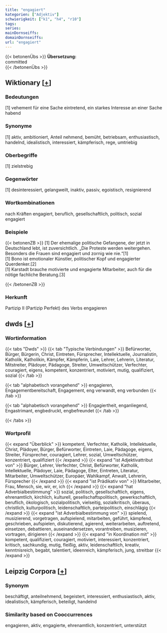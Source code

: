 ```yaml
---
title: "engagiert"
kategorien: ["Adjektiv"]
schwierigkeit: ["k1", "h4", "r10"]
tags:
series:
mainDornseiffs:
domainDornseiffs:
url: "engagiert"
---
```


{{< betonenÜbs >}}
**Übersetzung:**  
committed  
{{< /betonenÜbs >}}

## Wiktionary [[+](https://de.wiktionary.org/wiki/engagiert)]

### Bedeutungen
[1] vehement für eine Sache eintretend, ein starkes Interesse an einer Sache habend  

### Synonyme
[1] aktiv, ambitioniert, Anteil nehmend, bemüht, betriebsam, enthusiastisch, handelnd, idealistisch, interessiert, kämpferisch, rege, umtriebig  

### Oberbegriffe
[1] zielstrebig  

### Gegenwörter
[1] desinteressiert, gelangweilt, inaktiv, passiv, egoistisch, resignierend  

### Wortkombinationen
nach Kräften engagiert, beruflich, gesellschaftlich, politisch, sozial engagiert  

### Beispiele
{{< betonenZB >}}
[1] Der ehemalige politische Gefangene, der jetzt in Deutschland lebt, ist zuversichtlich. „Die Proteste werden weitergehen. Besonders die Frauen sind engagiert und zornig wie nie.“[1]  
[1] Bono ist emotionaler Künstler, politischer Kopf und engagierter Querdenker.[2]  
[1] Karstadt brauche motivierte und engagierte Mitarbeiter, auch für die nötige fachliche Beratung.[3]  

{{< /betonenZB >}}
### Herkunft
Partizip II (Partizip Perfekt) des Verbs engagieren  



## dwds [[+](https://www.dwds.de/wb/engagiert)]

### Wortinformation
{{< tabs "Dwds" >}}
{{< tab "Typische Verbindungen" >}}
Befürworter, Bürger, Bürgerin, Christ, Eintreten, Fürsprecher, Intellektuelle, Journalistin, Katholik, Katholikin, Kämpfer, Kämpferin, Laie, Lehrer, Lehrerin, Literatur, Mitstreiter, Plädoyer, Pädagoge, Streiter, Umweltschützer, Verfechter, couragiert, eigens, kompetent, konzentriert, motiviert, mutig, qualifiziert, sozial
{{< /tab >}}

{{< tab "alphabetisch vorangehend" >}}
engagieren, Engagementbereitschaft, Engagement, eng verwandt, eng verbunden
{{< /tab >}}

{{< tab "alphabetisch vorangehend" >}}
Engagiertheit, enganliegend, Engastrimant, engbedruckt, engbefreundet
{{< /tab >}}

{{< /tabs >}}

### Wortprofil
{{< expand "Überblick" >}} kompetent, Verfechter, Katholik, Intellektuelle, Christ, Plädoyer, Bürger, Befürworter, Eintreten, Laie, Pädagoge, eigens, Streiter, Fürsprecher, couragiert, Lehrer, sozial, Umweltschützer, konzentriert, qualifiziert {{< /expand >}}
{{< expand "ist Adjektivattribut von" >}} Bürger, Lehrer, Verfechter, Christ, Befürworter, Katholik, Intellektuelle, Plädoyer, Laie, Pädagoge, Elter, Eintreten, Literatur, Mitarbeiter, Umweltschützer, Europäer, Wahlkampf, Anwalt, Lehrerin, Fürsprecher {{< /expand >}}
{{< expand "ist Prädikativ von" >}} Mitarbeiter, Frau, Mensch, sie, wir, er, ich {{< /expand >}}
{{< expand "hat Adverbialbestimmung" >}} sozial, politisch, gesellschaftlich, eigens, ehrenamtlich, kirchlich, kulturell, gesellschaftspolitisch, gewerkschaftlich, beruflich, ökologisch, sozialpolitisch, vielseitig, sozialkritisch, überaus, christlich, kulturpolitisch, leidenschaftlich, parteipolitisch, einschlägig {{< /expand >}}
{{< expand "ist Adverbialbestimmung von" >}} spielend, musizierend, vorgetragen, aufspielend, mitarbeiten, geführt, kämpfend, geschrieben, aufspielen, diskutierend, agierend, weiterarbeiten, auftretend, einsetzen, debattieren, auseinandersetzen, vorantreiben, musizieren, vortragen, dirigieren {{< /expand >}}
{{< expand "in Koordination mit" >}} kompetent, qualifiziert, couragiert, motiviert, interessiert, konzentriert, kritisch, sachkundig, mutig, fleißig, aktiv, leidenschaftlich, kreativ, kenntnisreich, begabt, talentiert, ideenreich, kämpferisch, jung, streitbar {{< /expand >}}

## Leipzig Corpora [[+](https://corpora.uni-leipzig.de/en/res?word=engagiert&corpusId=deu_newscrawl-public_2018)]


### Synonym
beschäftigt, anteilnehmend, begeistert, interessiert, enthusiastisch, aktiv, idealistisch, kämpferisch, beteiligt, handelnd


### Similarity based on Cooccurrences
engagieren, aktiv, engagierte, ehrenamtlich, konzentriert, unterstützt

